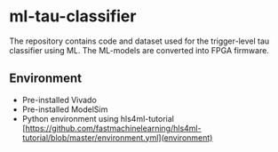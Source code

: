 # ml-tau-classifier
The repository contains code and dataset used for the trigger-level tau classifier using ML. The ML-models are converted into FPGA firmware.

## Environment
* Pre-installed Vivado
* Pre-installed ModelSim
* Python environment using hls4ml-tutorial [https://github.com/fastmachinelearning/hls4ml-tutorial/blob/master/environment.yml](environment)

